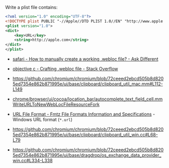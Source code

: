 Write a plist file contains:

```xml
<?xml version="1.0" encoding="UTF-8"?>
<!DOCTYPE plist PUBLIC "-//Apple//DTD PLIST 1.0//EN" "http://www.apple.com/DTDs/PropertyList-1.0.dtd">
<plist version="1.0">
<dict>
    <key>URL</key>
    <string>http://apple.com</string>
</dict>
</plist>
```

- [safari - How to manually create a working .webloc file? - Ask Different](https://apple.stackexchange.com/questions/180922/how-to-manually-create-a-working-webloc-file)
- [objective c - Crafting .webloc file - Stack Overflow](https://stackoverflow.com/questions/146575/crafting-webloc-file)
- https://github.com/chromium/chromium/blob/72ceeed2ebcd505b8d8205ed7354e862b871995e/ui/base/clipboard/clipboard_util_mac.mm#L112-L149
- [chrome/browser/ui/cocoa/location_bar/autocomplete_text_field_cell.mm WriteURLToNewWebLocFileResourceFork](https://github.com/chromium/chromium/commit/e4ec3055dbc64a64eec023566493970ba010c57f#diff-df9100f6588e383cd73d1090599ff051fe3bc625603a8eae18dc9d63209f1409)

- [URL File Format - Fmtz File Formats Information and Specifications](https://web.archive.org/web/20160324231122/http://www.fmtz.com/formats/url-file-format/article) - Windows URL format (`*.url`)
- https://github.com/chromium/chromium/blob/72ceeed2ebcd505b8d8205ed7354e862b871995e/ui/base/clipboard/clipboard_util_win.cc#L68-L79
- https://github.com/chromium/chromium/blob/72ceeed2ebcd505b8d8205ed7354e862b871995e/ui/base/dragdrop/os_exchange_data_provider_win.cc#L334-L338
